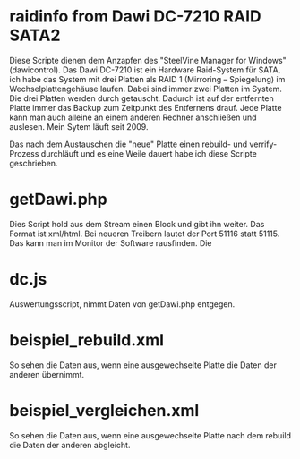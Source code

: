 # raidinfo from Dawi DC-7210 RAID SATA2

Diese Scripte dienen dem Anzapfen des "SteelVine Manager for Windows" (dawicontrol).
Das Dawi DC-7210 ist ein Hardware Raid-System für SATA, ich habe das System mit drei Platten als RAID 1 (Mirroring – Spiegelung) im Wechselplattengehäuse laufen. 
Dabei sind immer zwei Platten im System. Die drei Platten werden durch getauscht. Dadurch ist auf der entfernten Platte immer das Backup zum Zeitpunkt des Entfernens drauf.
Jede Platte kann man auch alleine an einem anderen Rechner anschließen und auslesen. 
Mein Sytem läuft seit 2009.

Das nach dem Austauschen die "neue" Platte einen rebuild- und verrify-Prozess durchläuft und es eine Weile dauert habe ich diese Scripte geschrieben.

# getDawi.php
Dies Script hold aus dem Stream einen Block und gibt ihn weiter. Das Format ist xml/html.
Bei neueren Treibern lautet der Port 51116 statt 51115. Das kann man im Monitor der Software rausfinden. Die 

# dc.js
Auswertungsscript, nimmt Daten von getDawi.php entgegen.

# beispiel_rebuild.xml
So sehen die Daten aus, wenn eine ausgewechselte Platte die Daten der anderen übernimmt.

# beispiel_vergleichen.xml
So sehen die Daten aus, wenn eine ausgewechselte Platte nach dem rebuild die Daten der anderen abgleicht.

